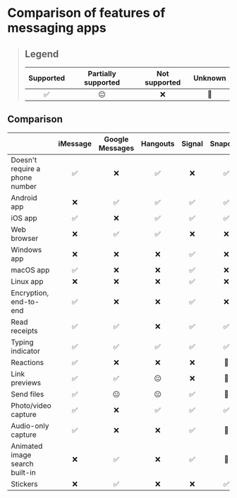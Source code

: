 # Comparison of features of messaging apps

> ## Legend
> 
> | Supported | Partially supported | Not supported | Unknown |
> | :-------: | :-----------------: | :-----------: | :-----: |
> | ✅        | 😐                 | ❌            | 🤔     |


## Comparison

|                                | iMessage | Google Messages | Hangouts | Signal | Snapchat | Slack | Discord |
| ------------------------------ | :------: | :-------------: | :------: | :----: | :------: | :---: | :-----: |
| Doesn't require a phone number | ✅       | ❌             | ✅       | ❌    | ✅       | ✅   | ✅      |
| Android app                    | ❌       | ✅             | ✅       | ✅    | ✅       | ✅   | ✅      |
| iOS app                        | ✅       | ❌             | ✅       | ✅    | ✅       | ✅   | ✅      |
| Web browser                    | ❌       | ✅             | ✅       | ❌    | ❌       | ✅   | ✅      |
| Windows app                    | ❌       | ❌             | ❌       | ✅    | ❌       | ✅   | ✅      |
| macOS app                      | ✅       | ❌             | ❌       | ✅    | ❌       | ✅   | ✅      |
| Linux app                      | ❌       | ❌             | ❌       | ✅    | ❌       | ✅   | ✅      |
| Encryption, end-to-end         | ✅       | ❌             | ❌       | ✅    | ❌       | ❌   | ❌      |
| Read receipts                  | ✅       | ✅             | ❌       | ✅    | ✅       | ❌   | ❌      |
| Typing indicator               | ✅       | ✅             | ✅       | ✅    | ✅       | ✅   | ✅      |
| Reactions                      | ✅       | ❌             | ❌       | ❌    | 🤔       | ✅   | ✅      |
| Link previews                  | ✅       | ✅             | 😐       | ❌    | 🤔       | ✅   | ✅      |
| Send files                     | ✅       | 😐             | 😐       | ✅    | 🤔       | ✅   | ✅      |
| Photo/video capture            | ✅       | ❌             | ✅       | ✅    | ✅       | ✅   | ✅      |
| Audio-only capture             | ✅       | ❌             | ❌       | ✅    | 🤔       | ❌   | ❌      |
| Animated image search built-in | ❌       | ✅             | ❌       | ✅    | 🤔       | ❌   | ✅      |
| Stickers                       | ❌       | ✅             | ❌       | ❌    | ✅       | ❌   | ❌      |

<!--
| New category template | ✅😐❌🤔       | ✅😐❌🤔             | ✅😐❌🤔       | ✅😐❌🤔    | ✅😐❌🤔       | ✅😐❌🤔   | ✅😐❌🤔      |
-->
